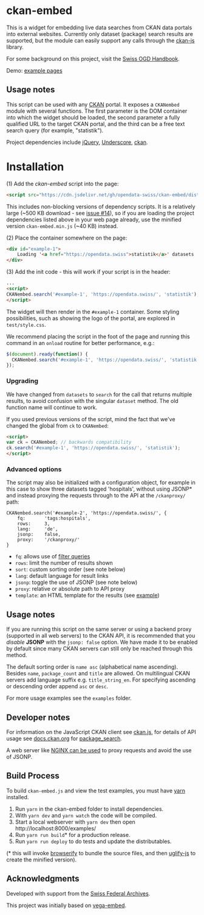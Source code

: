 # ckan-embed

This is a widget for embedding live data searches from CKAN data portals into external websites. Currently only dataset (package) search results are supported, but the module can easily support any calls through the [ckan-js](https://www.npmjs.com/package/ckan) library.

For some background on this project, visit the [Swiss OGD Handbook](https://handbook.opendata.swiss/de/content/glossar/bibliothek/embed.html).

Demo: [example pages](https://opendata-swiss.github.io/ckan-embed/examples/)

## Usage notes

This script can be used with any [CKAN](http://ckan.org) portal. It exposes a `CKANembed` module with several functions. The first parameter is the DOM container into which the widget should be loaded, the second parameter a fully qualified URL to the target CKAN portal, and the third can be a free text search query (for example, "statistik").

Project dependencies include [jQuery](https://www.npmjs.com/package/jquery), [Underscore](https://www.npmjs.com/package/underscore), [ckan](https://www.npmjs.com/package/ckan).

# Installation

(1) Add the *ckan-embed* script into the page:

```html
<script src="https://cdn.jsdelivr.net/gh/opendata-swiss/ckan-embed/dist/ckan-embed.bundle.js"></script>
```

This includes non-blocking versions of dependency scripts. It is a relatively large (~500 KB download - see [issue #14](https://github.com/opendata-swiss/ckan-embed/issues/14)), so if you are loading the project dependencies listed above in your web page already, use the minified version `ckan-embed.min.js` (~40 KB) instead.

(2) Place the container somewhere on the page:

```html
<div id="example-1">
	Loading '<a href="https://opendata.swiss">statistik</a>' datasets ...
</div>
```

(3) Add the init code - this will work if your script is in the header:

```html
...
<script>
CKANembed.search('#example-1', 'https://opendata.swiss/', 'statistik');
</script>
```

The widget will then render in the `#example-1` container. Some styling possibilities, such as showing the logo of the portal, are explored in `test/style.css`.

We recommend placing the script in the foot of the page and running this command in an `onload` routine for better performance, e.g.:

```js
$(document).ready(function() {
  CKANembed.search('#example-1', 'https://opendata.swiss/', 'statistik');
});
```

### Upgrading

We have changed from `datasets` to `search` for the call that returns multiple results, to avoid confusion with the singular `dataset` method. The old function name will continue to work.

If you used previous versions of the script, mind the fact that we've changed the global from `ck` to `CKANembed`:

```html
<script>
var ck = CKANembed; // backwards compatibility
ck.search('#example-1', 'https://opendata.swiss/', 'statistik');
</script>
```

### Advanced options

The script may also be initialized with a configuration object, for example in this case to show three datasets tagged 'hospitals', without using JSONP* and instead proxying the requests through to the API at the `/ckanproxy/` path:

```
CKANembed.search('#example-2', 'https://opendata.swiss/', {
	fq:       'tags:hospitals',
	rows:     3,
	lang:     'de',
	jsonp:    false,
	proxy:    '/ckanproxy/'
}
```

- `fq`: allows use of [filter queries](http://docs.ckan.org/en/latest/api/index.html?highlight=filter%20queries)
- `rows`: limit the number of results shown
- `sort`: custom sorting order (see note below)
- `lang`: default language for result links
- `jsonp`: toggle the use of JSONP (see note below)
- `proxy`: relative or absolute path to API proxy
- `template`: an HTML template for the results (see [example](examples/template.html))

## Usage notes

If you are running this script on the same server or using a backend proxy (supported in all web servers) to the CKAN API, it is recommended that you *disable* **JSONP** with the `jsonp: false` option. We have made it to be enabled by default since many CKAN servers can still only be reached through this method.

The default sorting order is `name asc` (alphabetical name ascending). Besides `name`, `package_count` and `title` are allowed. On multilingual CKAN servers add language suffix e.g. `title_string_en`. For specifying ascending or descending order append `asc` or `desc`.

For more usage examples see the `examples` folder.

## Developer notes

For information on the JavaScript CKAN client see [ckan.js](https://github.com/okfn/ckan.js), for details of API usage see [docs.ckan.org](http://docs.ckan.org/en/latest/api/) for [package_search](http://docs.ckan.org/en/latest/api/index.html?highlight=organization_list#ckan.logic.action.get.package_search).

A web server like [NGINX can be used](https://www.nginx.com/resources/admin-guide/reverse-proxy/) to proxy requests and avoid the use of JSONP.

## Build Process

To build `ckan-embed.js` and view the test examples, you must have [yarn](https://yarnpkg.com/) installed.

1. Run `yarn` in the ckan-embed folder to install dependencies.
1. With `yarn dev` and `yarn watch` the code will be compiled.
1. Start a local webserver with `yarn dev` then open http://localhost:8000/examples/
1. Run `yarn run build`* for a production release.
1. Run `yarn run deploy` to do tests and update the distributables.

(* this will invoke [browserify](http://browserify.org/) to bundle the source files, and then [uglify-js](http://lisperator.net/uglifyjs/) to create the minified version).

## Acknowledgments

Developed with support from the [Swiss Federal Archives](https://www.bar.admin.ch).

This project was initially based on [vega-embed](https://github.com/vega/vega-embed).
